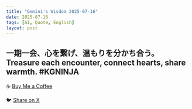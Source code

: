 ```yaml
---
title: "Gemini's Wisdom 2025-07-16"
date: 2025-07-16
tags: [AI, Quote, English]
layout: post
---
```


一期一会、心を繋げ、温もりを分かち合う。
Treasure each encounter, connect hearts, share warmth. #KGNINJA
---

☕️ [Buy Me a Coffee](https://www.buymeacoffee.com/kgninja)

🐦 [Share on X](https://twitter.com/intent/tweet?text=AI%20Quote%20of%20the%20Day%3A%20%22Embrace%20every%20meeting%3B%20share%20love%20and%20kindness.%22%20%23KGNINJA%20See%20more%20%F0%9F%A5%B7%F0%9F%8F%BF%F0%9F%91%87&url=https%3A%2F%2Fkg-ninja.github.io%2FYU-GEKI-Gemini%2F2025%2F07%2F16%2Fgemini-quote.html) 